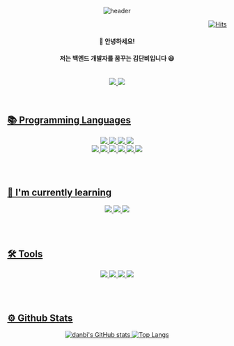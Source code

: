 <div align='center'>
  
![header](https://capsule-render.vercel.app/api?type=waving&color=0:F9F5F1,100:F5EAF0&height=200&section=header&text=🌸Thank%20you%20for%20visiting%20Danbi's%20profile🌸&fontSize=30&animation=fadeIn&fontAlignY=38&descAlignY=21&descAlign=42)

</div>
  
<div align='right'>
  
  [![Hits](https://hits.sh/hits.sh/github.com/KimSweetRain/hits.svg?view=today-total&style=for-the-badge&color=f6f6f6&labelColor=fdf6fd)](https://hits.sh/hits.sh/github.com/KimSweetRain/hits/)
  
</div>
  
<div align='center'>
  <h4>👋 안녕하세요! </h4>
  <h4>저는 백엔드 개발자를 꿈꾸는 김단비입니다 😃 </h4>
  
  <br>
</div>
    
<div align='center'>
  <a href='https://velog.io/@best1370'>
    <img src="https://img.shields.io/badge/Velog-20C997?style=for-the-badge&logo=Spring&logoColor=white"/>
  </a>
  <a href='https://kimdanbi.notion.site/KimDanbi-s-be7c48d725014c89a6f73d19c9fdb564'>
    <img src="https://img.shields.io/badge/Notion-000000?style=for-the-badge&logo=Spring&logoColor=white"/
  </a>
</div>
</div>
  
  
<br>
  <!-- 사이트 아이콘 -->
  
  
<br>
  
<!-- 스택 아이콘 -->
## 📚 Programming Languages
<!-- 데이터 -->
<div align='center'>
  <img src="https://img.shields.io/badge/MySQL-4479A1?style=for-the-badge&logo=MySQL&logoColor=white"/>

  <!-- 백엔드 -->
   <img src="https://img.shields.io/badge/Spring Boot-6DB33F?style=for-the-badge&logo=Spring Boot&logoColor=white"/>
   <img src="https://img.shields.io/badge/Selenium-43B02A?style=for-the-badge&logo=Selenium&logoColor=white"/>
   <img src="https://img.shields.io/badge/Python-3776AB?style=for-the-badge&logo=Python&logoColor=white"/>
  
  <br>
  
  <!-- 프론트엔드  -->
   <img src="https://img.shields.io/badge/Vue.js-4FC08D?style=for-the-badge&logo=Vue.js&logoColor=white"/>
   <img src="https://img.shields.io/badge/Thymeleaf-005F0F?style=for-the-badge&logo=Thymeleaf&logoColor=white"/>

  <!--  디자인 -->
   <img src="https://img.shields.io/badge/HTML5-E34F26?style=for-the-badge&logo=HTML5&logoColor=white"/>
   <img src="https://img.shields.io/badge/CSS3-1572B6?style=for-the-badge&logo=CSS3&logoColor=white"/>
   <img src="https://img.shields.io/badge/JavaScript-F7DF1E?style=for-the-badge&logo=JavaScript&logoColor=white"/>
   <img src="https://img.shields.io/badge/jQuery-0769AD?style=for-the-badge&logo=jQuery&logoColor=white"/>
</div>
  
  
  
<br><br>
  
<!--  배우는 중 -->
## 🌱 I'm currently learning
<div align='center'>
  <img src="https://img.shields.io/badge/TypeScript-3178C6?style=for-the-badge&logo=TypeScript&logoColor=white"/>
  <img src="https://img.shields.io/badge/NestJS-E0234E?style=for-the-badge&logo=NestJS&logoColor=white"/>
  <img src="https://img.shields.io/badge/PHP-777BB4?style=for-the-badge&logo=PHP&logoColor=white"/>
</div>
  
  
 
<br><br>
  
<!--  사용 툴 -->
## 🛠️ Tools
<div align='center'>
   <img src="https://img.shields.io/badge/GitHub-181717?style=for-the-badge&logo=GitHub&logoColor=white"/>
   <img src="https://img.shields.io/badge/IntelliJ IDEA-000000?style=for-the-badge&logo=IntelliJ IDEA&logoColor=white"/>
   <img src="https://img.shields.io/badge/Visual Studio Code-007ACC?style=for-the-badge&logo=Visual Studio Code&logoColor=white"/>
   <img src="https://img.shields.io/badge/Eclipse IDE-2C2255?style=for-the-badge&logo=Eclipse IDE&logoColor=white"/>
</div>
  
  

<br><br>
  
## ⚙️ Github Stats
<div align='center'>
  
  ![danbi's GitHub stats](https://github-readme-stats.vercel.app/api?username=KimSweetRain&show_icons=true&theme=swift)
  [![Top Langs](https://github-readme-stats.vercel.app/api/top-langs/?username=KimSweetRain)](https://github.com/KimSweetRain/github-readme-stats)
  
</div>
  
